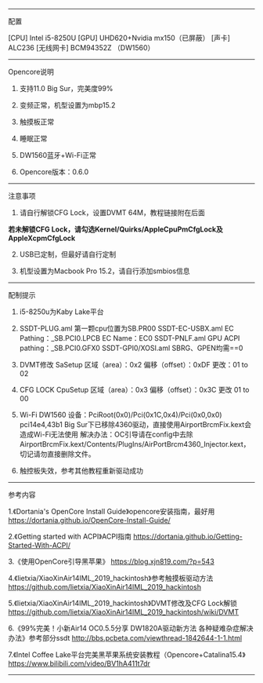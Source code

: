 -----------------------------------------------------------------------------------------------------
配置

[CPU] Intel i5-8250U
[GPU] UHD620+Nvidia mx150（已屏蔽）
[声卡] ALC236
[无线网卡] BCM94352Z （DW1560）

-----------------------------------------------------------------------------------------------------
Opencore说明

1. 支持11.0 Big Sur，完美度99%

2. 变频正常，机型设置为mbp15.2

3. 触摸板正常

4. 睡眠正常

5. DW1560蓝牙+Wi-Fi正常

6. Opencore版本：0.6.0
-----------------------------------------------------------------------------------------------------
注意事项

1. 请自行解锁CFG Lock，设置DVMT 64M，教程链接附在后面

**若未解锁CFG Lock，请勾选Kernel/Quirks/AppleCpuPmCfgLock及AppleXcpmCfgLock**

2. USB已定制，但最好请自行定制

3. 机型设置为Macbook Pro 15.2，请自行添加smbios信息

-----------------------------------------------------------------------------------------------------
配制提示

1. i5-8250u为Kaby Lake平台

2. SSDT-PLUG.aml
  第一颗cpu位置为SB.PR00
       SSDT-EC-USBX.aml
  EC Pathing：_SB.PCI0.LPCB
  EC Name：EC0
       SSDT-PNLF.aml
  GPU ACPI pathing：\_SB.PCI0.GFX0
       SSDT-GPI0/XOSI.aml
  SBRG、GPEN均需==0
  
3. DVMT修改
 SaSetup
 区域（area）：0x2
 偏移（offset）：0xDF
 更改：01 to 02
 
4. CFG LOCK
 CpuSetup
 区域（area）：0x3
 偏移（offset）：0x3C
 更改 01 to 00
 
5. Wi-Fi DW1560
 设备：PciRoot(0x0)/Pci(0x1C,0x4)/Pci(0x0,0x0)
 pci14e4,43b1
 Big Sur下已移除4360驱动，直接使用AirportBrcmFix.kext会造成Wi-Fi无法使用
 解决办法：OC引导请在config中去除AirportBrcmFix.kext/Contents/PlugIns/AirPortBrcm4360_Injector.kext，切记请勿直接删除文件。
 
6. 触控板失效，参考其他教程重新驱动成功

-----------------------------------------------------------------------------------------------------
参考内容

1.《Dortania's OpenCore Install Guide》opencore安装指南，最好用
https://dortania.github.io/OpenCore-Install-Guide/

2.《Getting started with ACPI》ACPI指南
https://dortania.github.io/Getting-Started-With-ACPI/

3.《使用OpenCore引导黑苹果》
https://blog.xjn819.com/?p=543

4.《lietxia/XiaoXinAir14IML_2019_hackintosh》参考触摸板驱动方法
https://github.com/lietxia/XiaoXinAir14IML_2019_hackintosh

5.《lietxia/XiaoXinAir14IML_2019_hackintosh》DVMT修改及CFG Lock解锁
https://github.com/lietxia/XiaoXinAir14IML_2019_hackintosh/wiki/DVMT

6.《99%完美！小新Air14 OC0.5.5分享 DW1820A驱动新方法 各种疑难杂症解决办法》参考部分ssdt
http://bbs.pcbeta.com/viewthread-1842644-1-1.html

7.《Intel Coffee Lake平台完美黑苹果系统安装教程（Opencore+Catalina15.4》
https://www.bilibili.com/video/BV1hA411t7dr

-----------------------------------------------------------------------------------------------------
